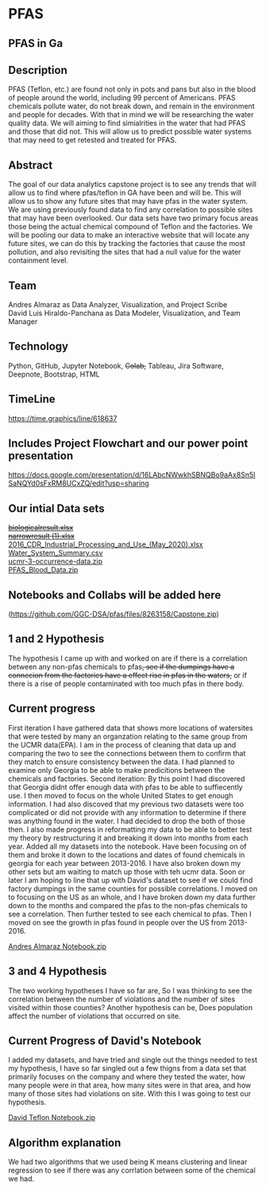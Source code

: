 # PFAS
## PFAS in Ga 
## Description
PFAS (Teflon, etc.) are found not only in pots and pans but also in the blood of people around the world, including 99 percent of Americans. PFAS chemicals pollute water, do not break down, and remain in the environment and people for decades. With that in mind we will be researching the water quality data. We will aiming to find simialrities in the water that had PFAS and those that did not. This will allow us to predict possible water systems that may need to get retested and treated for PFAS.

## Abstract 
The goal of our data analytics capstone project is to see any trends that will allow us to find where pfas/teflon in GA have been and will be. This will allow us to show any future sites that may have pfas in the water system. We are using previously found data to find any correlation to possible sites that may have been overlooked. Our data sets have two primary focus areas those being the actual chemical compound of Teflon and the factories. We will be pooling our data to make an interactive website that will locate any future sites, we can do this by tracking the factories that cause the most pollution, and also revisiting the sites that had a null value for the water containment level.

## Team
Andres Almaraz as Data Analyzer, Visualization, and Project Scribe  
David Luis Hiraldo-Panchana as Data Modeler, Visualization, and Team Manager

## Technology
Python, GitHub, Jupyter Notebook, ~~Colab,~~ Tableau, Jira Software, Deepnote, Bootstrap, HTML


## TimeLine 
https://time.graphics/line/618637

## Includes Project Flowchart and our power point presentation
https://docs.google.com/presentation/d/16LAbcNWwkhSBNQBo9aAx8Sn5ISaNQYd0sFxRM8UCxZQ/edit?usp=sharing



## Our intial Data sets 
~~[biologicalresult.xlsx](https://github.com/GGC-DSA/pfas/files/8076303/biologicalresult.xlsx)~~  
~~[narrowresult (1).xlsx](https://github.com/GGC-DSA/pfas/files/8076304/narrowresult.1.xlsx)~~  
[2016_CDR_Industrial_Processing_and_Use_(May_2020).xlsx](https://github.com/GGC-DSA/pfas/files/8076312/2016_CDR_Industrial_Processing_and_Use_.May_2020.xlsx)  
[Water_System_Summary.csv](https://github.com/GGC-DSA/pfas/files/8076308/Water_System_Summary.csv)  
[ucmr-3-occurrence-data.zip](https://github.com/GGC-DSA/pfas/files/8076314/ucmr-3-occurrence-data.zip)  
[PFAS_Blood_Data.zip](https://github.com/GGC-DSA/pfas/files/8608164/PFAS_Blood_Data.zip)

## Notebooks and Collabs will be added here
(https://github.com/GGC-DSA/pfas/files/8263158/Capstone.zip)

## 1 and 2 Hypothesis
The hypothesis I came up with and worked on are if there is a correlation between any non-pfas chemicals to pfas~~, see if the dumpings have a connecion from the factories have a effect rise in pfas in the waters,~~ or if there is a rise of people contaminated with too much pfas in there body.

## Current progress
First iteration I have gathered data that shows more locations of watersites that were tested by many an organzation relating to the same group from the UCMR data(EPA). I am in the process of cleaning that data up and comparing the two to see the connections between them to confirm that they match to ensure consistency between the data. I had planned to examine only Georgia to be able to make predicitions between the chemicals and factories.
Second iteration: By this point I had discovered that Georgia didnt offer enough data with pfas to be able to suffiecently use. I then moved to focus on the whole United States to get enough information. I had also discoved that my previous two datasets were too complicated or did not provide with any information to determine if there was anything found in the water. I had decided to drop the both of those then. I also made progress in reformatting my data to be able to better test my theory by restructuring it and breaking it down into months from each year.
Added all my datasets into the notebook. Have been focusing on of them and broke it down to the locations and dates of found chemicals in georgia for each year between 2013-2016. I have also broken down my other sets but am waiting to match up those with teh ucmr data. Soon or later I am hoping to line that up with David's dataset to see if we could find factory dumpings in the same counties for possible correlations.
I moved on to focusing on the US as an whole, and I have broken down my data further down to the months and compared the pfas to the non-pfas chemicals to see a correlation. Then further tested to see each chemical to pfas. Then I moved on see the growth in pfas found in people over the US from 2013-2016.

[Andres Almaraz Notebook.zip](https://github.com/GGC-DSA/pfas/files/8173448/Andres.Almaraz.Notebook.zip)

## 3 and 4 Hypothesis
The two working hypotheses I have so far are, So I was thinking to see the correlation between the number of violations and the number of sites visited within those counties? Another hypothesis can be, Does population affect the number of violations that occurred on site.

## Current Progress of David's Notebook
I added my datasets, and have tried and single out the things needed to test my hypothesis, I have so far singled out a few thigns from a data set that primarily focuses on
the company and where they tested the water, how many people were in that area, how many sites were in that area, and how many of those sites had violations 
on site. With this I was going to test our hypothesis.

[David Teflon Notebook.zip](https://github.com/GGC-DSA/pfas/files/8172962/David.Teflon.Notebook.zip)

## Algorithm explanation
We had two algorithms that we used being K means clustering and linear regression to see if there was any corrlation between some of the chemical we had.



